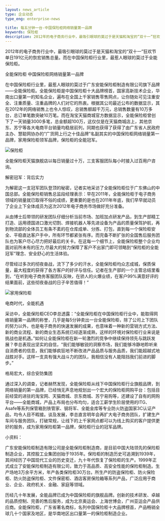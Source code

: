 ```yaml
---
layout: news_article
type: 企业动态
type_eng: enterprise-news

title: 每五分钟一台-中国保险柜网络销量第一品牌
keywords: 保险柜
description: 2012年的电子商务行业中，最吸引眼球的莫过于是天猫和淘宝的“双十一”狂欢节, 而在中国保险柜行业里，最惹人眼球的莫过于全能保险柜。
---
```

2012年的电子商务行业中，最吸引眼球的莫过于是天猫和淘宝的“双十一”狂欢节单日191亿元的恢宏销售总量。而在中国保险柜行业里，最惹人眼球的莫过于全能保险柜。

全能保险柜 中国保险柜网络销量第一品牌

在中国保险柜行业里，最惹人眼球的莫过于广东安能保险柜制造有限公司旗下品牌——全能保险柜。全能保险柜是中国保险柜十大品牌榜首，国家高新技术企业，华南出口量第一的知名企业，遍布在全国上千家销售零售网点，让你随处可见注重安全、注重质量、注重品牌的人们对它的热衷。根据其公司最近公布的数据显示，其在2012年的网络销售上也令人惊叹，总销售额超千万元，总销售数量有10万多台，总订单笔数突破10万笔。而在淘宝天猫商城官方数据显示，全能保险柜曾创下了一天销量3000多笔，总金额超100万，这仅仅是在天猫商城店上，其他京东、苏宁等各大电商平台销量均稳居前列，同期也获得了获得了由广东省人民政府主办、慧聪网协办的“广货网上行之十佳品牌”名副其实的中国保险柜网络销量第一品牌，家用保险柜领军品牌，保险柜的全能冠军。

![保险柜](http://www.qnn.com.cn/image-news/id036501.jpg)

全能保险柜天猫旗舰店以每日销量过十万，三支客服团队每小时接入过百用户咨询。

解密冠军：背后实力

为解密这一支冠军团队登顶的秘密，记者实地采访了全能保险柜位于广东佛山的中国总部。全能保险柜销售总监段经理表示：早在2011年，全能保险柜于电子商务领域的销量就已取得不俗的成绩，更重要的是也在2011年年底，我们早早就动员了企业上下全体成员为这次2012年电子商务市场做好充分准备。

从由博士后带领的研发团队仔细分析当前市场、加班加点研发产品，到生产部精工打造、运用德国进口激光切割、焊接机器人等先进设备为产品的质量保驾护航，再到物流部的全体员工有条不紊的在仓库成单、分拣、打包，直到每一个保险柜安全、平稳直达客户手中，所有环节都紧张有序。而完备不断扩张的全国售后服务团队也为客户尽心尽力把好最后的关卡。在这每一个细节上，全能保险柜整个企业均面对前所未有的压力,尽最大的努力保障了客户不出家门即可领略到“保险柜的全能冠军”理念、安全舒心的生活体验。

尽管经过多次的彻夜奋战，流下了多少的汗水，全能保险柜均众志成城，保质保量，最大程度的获得了各方客户的好评与信任。记者在生产部的一个主管总结里看到，“在听到电子商务客服团队反映，在骄人的火爆业绩，在客户99%满意好评的结果面前，这些彻夜奋战的日子辛苦值得！”

![家用保险柜](http://www.qnn.com.cn/image-news/id036502.jpg)

电商时代，全能机遇

采访中，全能保险柜CEO李总透露：“全能保险柜在中国保险柜行业中，能取得网络销量第一品牌的称誉，几乎是每5分钟卖出一台全能保险柜，除了公司上下团队的努力以外，也是电子商务的快速发展的成果，也意味着一种新的营销方式方法、新的商业流程、新的商业生态系统已经逐渐成熟，这样的环境对保险柜行业来说是挑战也是机遇。”如何让全能保险柜在新一轮激烈的竞争中继续保持领先与跳跃发展？李总表现出坚实的自信，“我们能够敏锐的洞察市场，我们能够冷静地聆听来自消费者的信息，我们能够疯狂地不断改进产品品质与服务品质，我们能超越式地战胜对手。这样一支具有强大战斗力的团队，我相信没有人能阻挡我们前进的脚步。”

格局宏大，综合安防集团

通过深入的调查，记者赫然发现，全能保险柜从线下中国保险柜行业旗舰品牌，到网络销量的第一品牌，已经悄无声息地规划出一个宏大的保险柜网购平台：包括目前经营的进驻的淘宝网、天猫商城、京东商城、苏宁易购等，还建设了自有的网购平台——全能商城，产品上布局也分布均匀，适合工薪学生阶层使用的ITG、Asafe等系列保管箱到铁管家、钢将军、全能金库等专业防火防盗国家3C认证产品，均令人目不暇接。谈及发展，李总直言明年会再扩大电子商务团队，扩建生产车间与服务团队，打破常规，让线下的上千家网点都可以为线上购买的客户提供更好的服务，成为家用保险柜第一品牌，保险柜行业的冠军品牌。

小资料：

广东安能保险柜制造有限公司是全能保险柜制造商，是目前中国大陆领先的保险柜制造企业，其控股工业集团创始于1935年。保险柜的制造历史可追溯到1939年，其间经历了中国现代工业的历史变迁，九十年代恢复了保险柜的生产。1999年正式成立了安能保险柜制造有限公司，致力于高品质、高安全性能的保险柜制造。生产场地3万余平方米，年产各类保险柜30万台。所生产的防盗保险柜、防火保险柜、防火防盗保险柜、文件保密柜、酒店客房保险箱等系列产品，广泛应用于商业、企业、政府机关、金融、家庭等领域。

历经几十年发展，全能品牌已成为中国保险柜的旗舰品牌。创新的技术研发、卓越的品质控制、完善的售后服务，成为北京奥运会、上海世博会，广州亚运会产品供应商。全能保险柜，广东省著名商标，名列中国保险柜十大品牌榜首，产品畅销全球几十个国家及地区，是华南地区出口量第一的保险柜制造企业。

